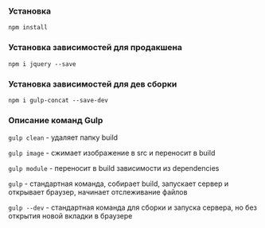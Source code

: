 ### Установка
```npm install```

### Установка зависимостей для продакшена
```npm i jquery --save```

### Установка зависимостей для дев сборки
```npm i gulp-concat --save-dev```

### Описание команд Gulp
`gulp clean` - удаляет папку build

`gulp image` - сжимает изображение в src и переносит в build

`gulp module` - переносит в build зависимости из dependencies

`gulp` - стандартная команда, собирает build, запускает сервер и открывает браузер, начинает отслеживание файлов

`gulp --dev` - стандартная команда для сборки и запуска сервера, но без открытия новой вкладки в браузере
